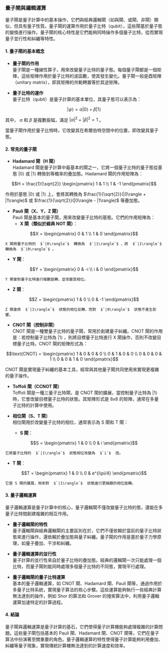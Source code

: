 ### **量子閘與邏輯運算**

量子閘是量子計算中的基本操作，它們與經典邏輯閘（如與閘、或閘、非閘）類似，但具有量子性質。量子閘的運算作用於量子比特（qubit），這些閘基於量子態的變換進行操作。量子閘的核心特性是它們能夠同時操作多個量子比特，從而實現量子並行性和糾纏等特性。

#### **1. 量子閘的基本概念**

- **量子閘的作用**  
  量子閘是一種線性算子，用來改變量子比特的量子態。每個量子閘都是一個矩陣，這些矩陣作用於量子比特的波函數，使其發生變化。量子閘一般是酉矩陣（unitary matrix），即其矩陣的共軛轉置等於其逆矩陣。

- **量子比特的運作**  
  量子比特（qubit）是量子計算的基本單位，其量子態可以表示為：
  
```math
|\psi\rangle = \alpha |0\rangle + \beta |1\rangle
```

  其中， $`\alpha`$  和  $`\beta`$  是複數振幅，滿足  $`|\alpha|^2 + |\beta|^2 = 1`$ 。

  當量子閘作用於量子比特時，它改變其在希爾伯特空間中的位置，即改變其量子態。

#### **2. 常見的量子閘**

- **Hadamard 閘（H 閘）**  
  Hadamard 閘是量子計算中最基本的閘之一，它將一個量子比特的量子態從基態  $`|0\rangle`$  或  $`|1\rangle`$  轉換到等概率的疊加態。Hadamard 閘的作用矩陣為：
  
```math
H = \frac{1}{\sqrt{2}} \begin{pmatrix} 1 & 1 \\ 1 & -1 \end{pmatrix}
```

  作用於基態  $`|0\rangle`$  或  $`|1\rangle`$  上，會將其轉換為  $`\frac{1}{\sqrt{2}}(|0\rangle + |1\rangle)`$  或  $`\frac{1}{\sqrt{2}}(|0\rangle - |1\rangle)`$  等疊加態。

- **Pauli 閘（X、Y、Z 閘）**  
  Pauli 閘是基本的量子閘，用來改變量子比特的基態。它們的作用矩陣為：
  - **X 閘（類似於經典 NOT 閘）**：
    
```math
X = \begin{pmatrix} 0 & 1 \\ 1 & 0 \end{pmatrix}
```

    X 閘將量子比特的  $`|0\rangle`$  轉換為  $`|1\rangle`$ ，將  $`|1\rangle`$  轉換為  $`|0\rangle`$ 。

  - **Y 閘**：
    
```math
Y = \begin{pmatrix} 0 & -i \\ i & 0 \end{pmatrix}
```

    Y 閘會對量子比特進行複數旋轉，並改變其相位。

  - **Z 閘**：
    
```math
Z = \begin{pmatrix} 1 & 0 \\ 0 & -1 \end{pmatrix}
```

    Z 閘會將  $`|1\rangle`$  狀態的相位反轉，而對  $`|0\rangle`$  狀態不產生影響。

- **CNOT 閘（控制非閘）**  
  CNOT 閘是一種雙量子比特的量子閘，常用於創建量子糾纏。CNOT 閘的作用是：若控制量子比特為  $`|1\rangle`$ ，則將目標量子比特進行 X 閘操作，否則不改變目標量子比特。CNOT 閘的矩陣形式為：
  
```math
\text{CNOT} = \begin{pmatrix} 1 & 0 & 0 & 0 \\ 0 & 1 & 0 & 0 \\ 0 & 0 & 0 & 1 \\ 0 & 0 & 1 & 0 \end{pmatrix}
```

  CNOT 閘是實現量子糾纏的基本工具，經常與其他量子閘共同使用來實現更複雜的量子操作。

- **Toffoli 閘（CCNOT 閘）**  
  Toffoli 閘是一種三量子比特閘，是 CNOT 閘的擴展，當控制量子比特為  $`|1\rangle`$  時，它會改變目標量子比特的狀態。其矩陣形式是 8x8 的矩陣，通常在多量子比特的計算中使用。

- **相位閘（S、T 閘）**  
  相位閘用於改變量子比特的相位，通常表示為 S 閘和 T 閘：
  - **S 閘**：
    
```math
S = \begin{pmatrix} 1 & 0 \\ 0 & i \end{pmatrix}
```

    它將量子比特的  $`|1\rangle`$  狀態相位改變為  $`i`$  倍。
  
  - **T 閘**：
    
```math
T = \begin{pmatrix} 1 & 0 \\ 0 & e^{i\pi/4} \end{pmatrix}
```

    它是 S 閘的擴展，用來對  $`|1\rangle`$  狀態進行更細緻的相位旋轉。

#### **3. 量子邏輯運算**

量子邏輯運算是量子計算中的核心，量子邏輯閘不僅改變量子比特的態，還能在多量子比特間創建複雜的相互作用。

- **量子邏輯閘的特性**  
  量子邏輯閘與經典邏輯閘的主要區別在於，它們不僅依賴於當前的量子比特狀態來進行操作，還依賴於疊加態與量子糾纏。量子閘的作用是基於量子力學原理，如量子疊加、干涉和糾纏。

- **量子邏輯運算的並行性**  
  量子計算的並行性來自於量子比特的疊加態。經典的邏輯閘一次只能處理一個比特，而量子閘則能同時處理多個量子比特的不同態，實現平行處理。

- **量子邏輯閘的量子比特運算**  
  基本的量子邏輯運算，如 CNOT 閘、Hadamard 閘、Pauli 閘等，通過作用於多量子比特系統，實現量子算法的核心步驟。這些運算能夠執行一些經典計算無法達到的操作，例如 Shor 的算法和 Grover 的搜索算法中，利用量子邏輯運算加速特定的計算過程。

#### **4. 結論**

量子閘與邏輯運算是量子計算的基石，它們使得量子計算機能夠處理複雜的計算問題。這些量子閘包括基本的 Pauli 閘、Hadamard 閘、CNOT 閘等，它們在量子算法中扮演著至關重要的角色。量子邏輯運算的特性使得量子計算能夠利用疊加、糾纏等量子現象，實現傳統計算機無法達到的計算速度和效率。